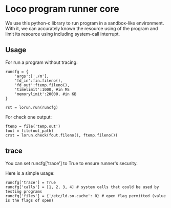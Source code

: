 Loco program runner core
========================

We use this python-c library to run program in a sandbox-like environment.
With it, we can accurately known the resource using of the program and 
limit its resource using including system-call interrupt.

Usage
-----

For run a program without tracing:

    runcfg = {
        'args':['./m'],
        'fd_in':fin.fileno(),
        'fd_out':ftemp.fileno(),
        'timelimit':1000, #in MS
        'memorylimit':20000, #in KB
    }
    
    rst = lorun.run(runcfg)

For check one output:

    ftemp = file('temp.out')
    fout = file(out_path)
    crst = lorun.check(fout.fileno(), ftemp.fileno())


trace
-----

You can set runcfg['trace'] to True to ensure runner's security.

Here is a simple usage:

```
runcfg['trace'] = True
runcfg['calls'] = [1, 2, 3, 4] # system calls that could be used by testing programs
runcfg['files'] = {'/etc/ld.so.cache': 0} # open flag permitted (value is the flags of open)
```
